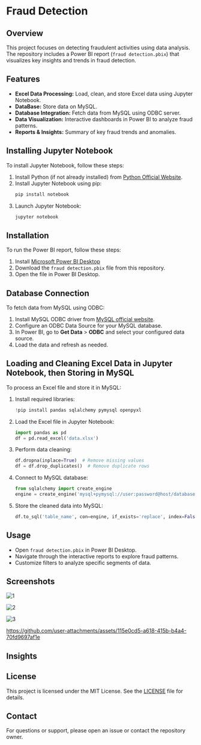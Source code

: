 # Fraud Detection

## Overview
This project focuses on detecting fraudulent activities using data analysis. The repository includes a Power BI report (`fraud detection.pbix`) that visualizes key insights and trends in fraud detection.

## Features
- **Excel Data Processing:** Load, clean, and store Excel data using Jupyter Notebook.
- **DataBase:** Store data on MySQL.
- **Database Integration:** Fetch data from MySQL using ODBC server.
- **Data Visualization:** Interactive dashboards in Power BI to analyze fraud patterns.
- **Reports & Insights:** Summary of key fraud trends and anomalies.

## Installing Jupyter Notebook
To install Jupyter Notebook, follow these steps:
1. Install Python (if not already installed) from [Python Official Website](https://www.python.org/downloads/).
2. Install Jupyter Notebook using pip:
   ```sh
   pip install notebook
   ```
3. Launch Jupyter Notebook:
   ```sh
   jupyter notebook

## Installation
To run the Power BI report, follow these steps:
1. Install [Microsoft Power BI Desktop](https://powerbi.microsoft.com/)
2. Download the `fraud detection.pbix` file from this repository.
3. Open the file in Power BI Desktop.

## Database Connection
To fetch data from MySQL using ODBC:
1. Install MySQL ODBC driver from [MySQL official website](https://dev.mysql.com/downloads/connector/odbc/).
2. Configure an ODBC Data Source for your MySQL database.
3. In Power BI, go to **Get Data** > **ODBC** and select your configured data source.
4. Load the data and refresh as needed.

## Loading and Cleaning Excel Data in Jupyter Notebook, then Storing in MySQL
To process an Excel file and store it in MySQL:
1. Install required libraries:
   ```python
   !pip install pandas sqlalchemy pymysql openpyxl
   ```
2. Load the Excel file in Jupyter Notebook:
   ```python
   import pandas as pd
   df = pd.read_excel('data.xlsx')
   ```
3. Perform data cleaning:
   ```python
   df.dropna(inplace=True)  # Remove missing values
   df = df.drop_duplicates()  # Remove duplicate rows
   ```
4. Connect to MySQL database:
   ```python
   from sqlalchemy import create_engine
   engine = create_engine('mysql+pymysql://user:password@host/database')
   ```
5. Store the cleaned data into MySQL:
   ```python
   df.to_sql('table_name', con=engine, if_exists='replace', index=False)
   ```

## Usage
- Open `fraud detection.pbix` in Power BI Desktop.
- Navigate through the interactive reports to explore fraud patterns.
- Customize filters to analyze specific segments of data.

## Screenshots




![1](https://github.com/user-attachments/assets/3e02017d-c8df-427e-9da1-79a0b2ee99dc)






![2](https://github.com/user-attachments/assets/04e048f5-8d7a-43e3-94ef-a6d223f70163)




![3](https://github.com/user-attachments/assets/02dc4b61-1d11-434c-914c-adac019a10f6)








https://github.com/user-attachments/assets/115e0cd5-a618-415b-b4a4-70fd9697af1e



## Insights




## License
This project is licensed under the MIT License. See the [LICENSE](LICENSE) file for details.

## Contact
For questions or support, please open an issue or contact the repository owner.

